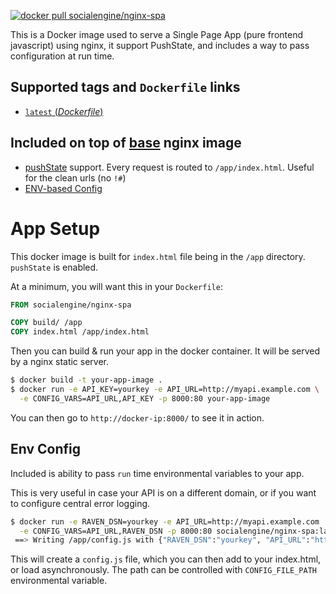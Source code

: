 [![docker pull socialengine/nginx-spa][image shield]][docker hub]

This is a Docker image used to serve a Single Page App (pure frontend javascript) using nginx, it support PushState, and includes a way to pass configuration at run time.

## Supported tags and `Dockerfile` links

-	[`latest` (*Dockerfile*)][latest]

## Included on top of [base][base image] nginx image

- [pushState][push state] support. Every request is routed to `/app/index.html`. Useful for the clean urls (no `!#`)
- [ENV-based Config](#env-config)

# App Setup

This docker image is built for `index.html` file being in the `/app` directory. `pushState` is enabled.

At a minimum, you will want this in your `Dockerfile`:

```Dockerfile
FROM socialengine/nginx-spa

COPY build/ /app
COPY index.html /app/index.html
```

Then you can build & run your app in the docker container. It will be served by a nginx static server.

```bash
$ docker build -t your-app-image .
$ docker run -e API_KEY=yourkey -e API_URL=http://myapi.example.com \
  -e CONFIG_VARS=API_URL,API_KEY -p 8000:80 your-app-image
```

You can then go to `http://docker-ip:8000/` to see it in action.

## Env Config

Included is ability to pass `run` time environmental variables to your app.

This is very useful in case your API is on a different domain, or if you want to configure central error logging. 

```bash
$ docker run -e RAVEN_DSN=yourkey -e API_URL=http://myapi.example.com  \
  -e CONFIG_VARS=API_URL,RAVEN_DSN -p 8000:80 socialengine/nginx-spa:latest
 ==> Writing /app/config.js with {"RAVEN_DSN":"yourkey", "API_URL":"http://myapi.example.com"}
```

This will create a `config.js` file, which you can then add to your index.html, or load asynchronously. The path can be controlled with `CONFIG_FILE_PATH` environmental variable.

[push state]: https://developer.mozilla.org/en-US/docs/Web/API/History_API
[latest]: https://github.com/SocialEngine/docker-nginx-spa/blob/master/Dockerfile
[base image]: https://github.com/nginxinc/docker-nginx
[image shield]: https://img.shields.io/badge/dockerhub-socialengine%2Fnginx--spa-blue.svg
[docker hub]: https://registry.hub.docker.com/u/socialengine/nginx-spa/
